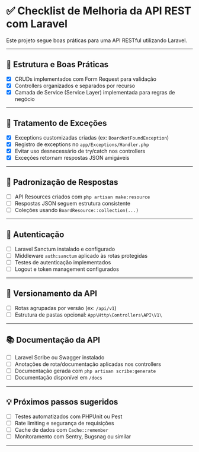 # ✅ Checklist de Melhoria da API REST com Laravel

Este projeto segue boas práticas para uma API RESTful utilizando Laravel.

---

## 🔧 Estrutura e Boas Práticas

-   [x] CRUDs implementados com Form Request para validação
-   [x] Controllers organizados e separados por recurso
-   [x] Camada de Service (Service Layer) implementada para regras de negócio

---

## 🚨 Tratamento de Exceções

-   [x] Exceptions customizadas criadas (ex: `BoardNotFoundException`)
-   [x] Registro de exceptions no `app/Exceptions/Handler.php`
-   [x] Evitar uso desnecessário de try/catch nos controllers
-   [x] Exceções retornam respostas JSON amigáveis

---

## 🎨 Padronização de Respostas

-   [ ] API Resources criados com `php artisan make:resource`
-   [ ] Respostas JSON seguem estrutura consistente
-   [ ] Coleções usando `BoardResource::collection(...)`

---

## 🔐 Autenticação

-   [ ] Laravel Sanctum instalado e configurado
-   [ ] Middleware `auth:sanctum` aplicado às rotas protegidas
-   [ ] Testes de autenticação implementados
-   [ ] Logout e token management configurados

---

## 📁 Versionamento da API

-   [ ] Rotas agrupadas por versão (ex: `/api/v1`)
-   [ ] Estrutura de pastas opcional: `App\Http\Controllers\API\V1\`

---

## 📚 Documentação da API

-   [ ] Laravel Scribe ou Swagger instalado
-   [ ] Anotações de rota/documentação aplicadas nos controllers
-   [ ] Documentação gerada com `php artisan scribe:generate`
-   [ ] Documentação disponível em `/docs`

---

## 💡 Próximos passos sugeridos

-   [ ] Testes automatizados com PHPUnit ou Pest
-   [ ] Rate limiting e segurança de requisições
-   [ ] Cache de dados com `Cache::remember`
-   [ ] Monitoramento com Sentry, Bugsnag ou similar

---
